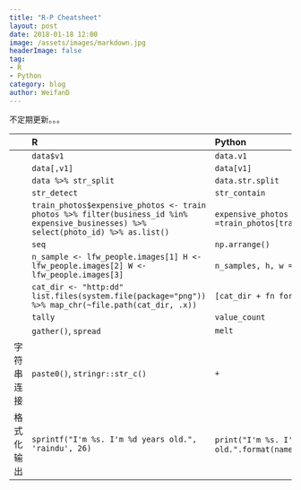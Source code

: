 ```yaml
---
title: "R-P Cheatsheet"
layout: post
date: 2018-01-18 12:00
image: /assets/images/markdown.jpg
headerImage: false
tag:
- R
- Python
category: blog
author: WeifanD
---
```


不定期更新。。。

|| R |    Python |
|:-------- | :-------- | :--------|
|| `data$v1`  | `data.v1`|
|| `data[,v1]`     |  `data[v1]` | 
|| `data %>% str_split`| `data.str.split` | 
||`str_detect`| `str_contain`|
||`train_photos$expensive_photos <- train photos %>% filter(business_id %in% expensive_businesses) %>% select(photo_id) %>% as.list()`| `expensive_photos =train_photos[train_photos.business_id.isin(expensive_businesses)].photo_id.tolist()`|
||`seq`|`np.arrange()`|
||`n_sample <- lfw_people.images[1] H <-  lfw_people.images[2] W <-  lfw_people.images[3]`|`n_samples, h, w = lfw_people.images.shape`|
||`cat_dir <- "http:dd" list.files(system.file(package="png")) %>% map_chr(~file.path(cat_dir, .x))`|`[cat_dir + fn for fn in os.listdir(cat_dir)]`|
||`tally`|`value_count`|
||`gather()`, `spread`| `melt`|
|字符串连接|`paste0()`, `stringr::str_c()`|`+`|
|格式化输出|`sprintf("I'm %s. I'm %d years old.", 'raindu', 26)`|`print("I'm %s. I'm %d years old." % ('raindu', 26))`, `"I'm {name}. I'm {age} years old.".format(name = 'raindu', age = 26))`|

  
